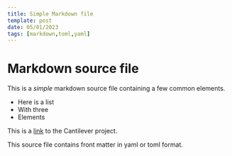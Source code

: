 ```yaml
---
title: Simple Markdown file
template: post
date: 05/01/2023
tags: [markdown,toml,yaml]
---
```

# Markdown source file

This is a _simple_ markdown source file containing a few common elements.

- Here is a list
- With three
- Elements

This is a [link](https://github.com/v79/Cantilever) to the Cantilever project.

This source file contains front matter in yaml or toml format.